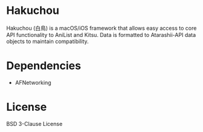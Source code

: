 # Hakuchou
Hakuchou (白鳥) is a macOS/iOS framework that allows easy access to core API functionality to AniList and Kitsu. Data is formatted to Atarashii-API data objects to maintain compatibility.

# Dependencies
* AFNetworking

# License
BSD 3-Clause License